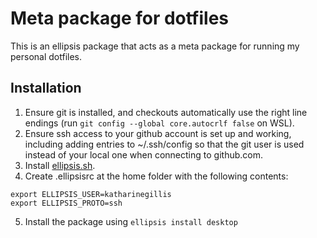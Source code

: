 # Meta package for dotfiles

This is an ellipsis package that acts as a meta package for running my personal dotfiles.

## Installation

1. Ensure git is installed, and checkouts automatically use the right line endings (run `git config --global core.autocrlf false` on WSL).
2. Ensure ssh access to your github account is set up and working, including adding entries to ~/.ssh/config so that the git user is used instead of your local one when connecting to github.com.
3. Install [ellipsis.sh](https://ellipsis.sh).
4. Create .ellipsisrc at the home folder with the following contents:
```
export ELLIPSIS_USER=katharinegillis
export ELLIPSIS_PROTO=ssh
```
5. Install the package using `ellipsis install desktop`
